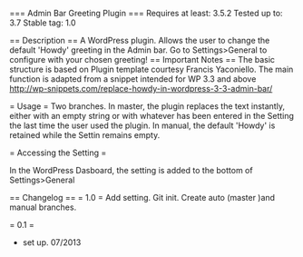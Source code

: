 === Admin Bar Greeting Plugin ===
Requires at least: 3.5.2
Tested up to: 3.7
Stable tag: 1.0

== Description ==
A WordPress plugin. Allows the user to change the default 'Howdy' greeting in the Admin bar. Go to Settings>General to configure with your chosen greeting!
== Important Notes ==
The basic structure is based on Plugin template courtesy Francis Yaconiello.
The main function is adapted from a snippet intended for WP 3.3 and above
http://wp-snippets.com/replace-howdy-in-wordpress-3-3-admin-bar/ 

= Usage =
Two branches. In master, the plugin replaces the text instantly, either with an empty string or with whatever has been entered in the Setting the last time the user used the plugin.
In manual, the default 'Howdy' is retained while the Settin remains empty.

= Accessing the Setting =

In the WordPress Dasboard, the setting is added to the bottom of Settings>General

== Changelog ==
= 1.0 = 
Add setting.
Git init.
Create auto (master )and manual branches.

= 0.1 =
* set up. 07/2013

